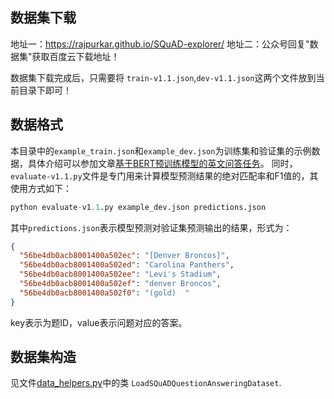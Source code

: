 ## 数据集下载
地址一：https://rajpurkar.github.io/SQuAD-explorer/
地址二：公众号回复"数据集"获取百度云下载地址！

数据集下载完成后，只需要将 `train-v1.1.json`,`dev-v1.1.json`这两个文件放到当前目录下即可！


## 数据格式

本目录中的`example_train.json`和`example_dev.json`为训练集和验证集的示例数据，具体介绍可以参加文章[基于BERT预训练模型的英文问答任务](../../README.md)。
同时，`evaluate-v1.1.py`文件是专门用来计算模型预测结果的绝对匹配率和F1值的，其使用方式如下：
```python
python evaluate-v1.1.py example_dev.json predictions.json
```
其中`predictions.json`表示模型预测对验证集预测输出的结果，形式为：
```json
{
  "56be4db0acb8001400a502ec": "[Denver Broncos]",
  "56be4db0acb8001400a502ed": "Carolina Panthers",
  "56be4db0acb8001400a502ee": "Levi's Stadium",
  "56be4db0acb8001400a502ef": "denver Broncos",
  "56be4db0acb8001400a502f0": "(gold)  "
}
```
key表示为题ID，value表示问题对应的答案。



## 数据集构造
见文件[data_helpers.py](../../utils/data_helpers.py)中的类 `LoadSQuADQuestionAnsweringDataset`.

